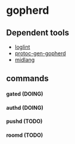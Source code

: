 gopherd
=======

## Dependent tools

* [loglint](https://github.com/gopherd/log/tree/main/cmd/loglint)
* [protoc-gen-gopherd](https://github.com/gopherd/tools/tree/main/cmd/protoc-gen-gopherd)
* [midlang](https://github.com/midlang/mid)

## commands

#### gated (DOING)
#### authd (DOING)
#### pushd (TODO)
#### roomd (TODO)
